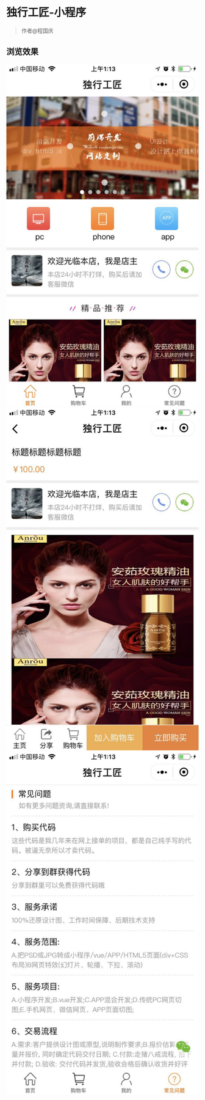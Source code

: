 # 独行工匠-小程序

> 作者@程国庆

## 浏览效果
  
 
![Alt text](./fm/du_a.jpg)
![Alt text](./fm/du_b.jpg)
![Alt text](./fm/du_c.jpg)
